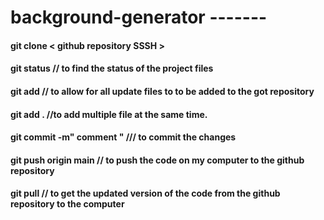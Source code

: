 # background-generator -------

#### git clone < github repository SSSH >
#### git status // to find the status of the project files
#### git add <filename>   // to allow for all update files to to be added to the got  repository
#### git add . //to add multiple  file at the same time.
#### git commit -m" comment " /// to commit the changes 
#### git push origin main // to push the code on my computer to the github repository
#### git pull // to get the updated version of the code from the github repository to the computer
  

